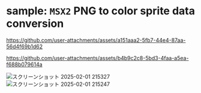 # sample: `MSX2` PNG to color sprite data conversion

https://github.com/user-attachments/assets/a151aaa2-5fb7-44e4-87aa-56d4f69b1d62

https://github.com/user-attachments/assets/b4b9c2c8-5bd3-4faa-a5ea-f688b079614a

![スクリーンショット 2025-02-01 215327](https://github.com/user-attachments/assets/ed97c801-7fe1-459d-985b-4b4c622e5c1f)
![スクリーンショット 2025-02-01 215247](https://github.com/user-attachments/assets/8ca67228-0922-4e8b-a68b-5b8c661957e2)
